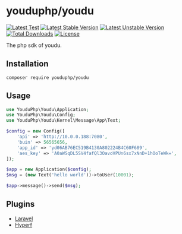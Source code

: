 # youduphp/youdu

[![Latest Test](https://github.com/youduphp/youdu/workflows/tests/badge.svg)](https://github.com/youduphp/youdu/actions)
[![Latest Stable Version](https://poser.pugx.org/youduphp/youdu/v/stable.svg)](https://packagist.org/packages/youduphp/youdu)
[![Latest Unstable Version](https://poser.pugx.org/youduphp/youdu/v/unstable.svg)](https://packagist.org/packages/youduphp/youdu)
[![Total Downloads](https://img.shields.io/packagist/dt/youduphp/youdu)](https://packagist.org/packages/youduphp/youdu)
[![License](https://img.shields.io/packagist/l/youduphp/youdu)](https://github.com/friendsofhyperf/youdu)

The php sdk of youdu.

## Installation

```shell
composer require youduphp/youdu
```

## Usage

```php
use YouduPhp\Youdu\Application;
use YouduPhp\Youdu\Config;
use YouduPhp\Youdu\Kernel\Message\App\Text;

$config = new Config([
    'api' => 'http://10.0.0.188:7080',
    'buin' => 56565656,
    'app_id' => 'yd06AB76EC519B4130A802224B4C60F689',
    'aes_key' => 'A0aWSqDL5SV4fafQl3OavoVPUn6sx7xNnD+1hOoTeWk=',
]);

$app = new Application($config);
$msg = (new Text('hello world'))->toUser(10001);

$app->message()->send($msg);
```

## Plugins

- [Laravel](https://github.com/youduphp/laravel-youdu)
- [Hyperf](https://github.com/youduphp/hyperf-youdu)
